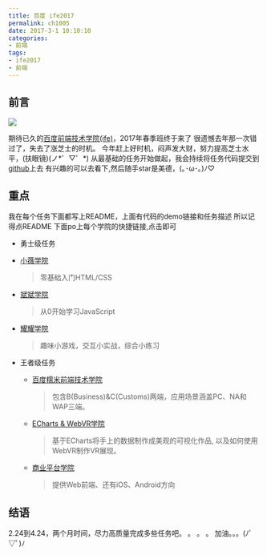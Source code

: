 ```yaml
---
title: 百度 ife2017
permalink: ch1005
date: 2017-3-1 10:10:10
categories:
- 前端
tags:
- ife2017
- 前端
---
```


## 前言

![](http://om2b9s612.bkt.clouddn.com/ife.png)

期待已久的[百度前端技术学院(ife)](http://ife.baidu.com/)，2017年春季班终于来了
很遗憾去年那一次错过了，失去了涨芝士的时机。
今年赶上好时机，闷声发大财，努力提高芝士水平，(扶眼镜)(ノ*゜▽゜*)
从最基础的任务开始做起，我会持续将任务代码提交到[github](https://github.com/cheeseKun)上去
有兴趣的可以去看下,然后随手star是美德，(｡･ω･｡)ﾉ♡

## 重点

我在每个任务下面都写上README，上面有代码的demo链接和任务描述
所以记得点README
下面po上每个学院的快捷链接,点击即可
- 勇士级任务
 - [小薇学院](https://github.com/cheeseKun/baiduIFE2017/tree/master/%E5%B0%8F%E8%96%87%E5%AD%A6%E9%99%A2)
	> 零基础入门HTML/CSS
 - [斌斌学院](https://github.com/cheeseKun/baiduIFE2017/tree/master/%E6%96%8C%E6%96%8C%E5%AD%A6%E9%99%A2)
	> 从0开始学习JavaScript
 - [耀耀学院](https://github.com/cheeseKun/baiduIFE2017/tree/master/%E8%80%80%E8%80%80%E5%AD%A6%E9%99%A2)
	> 趣味小游戏，交互小实战，综合小练习

- 王者级任务
	- [百度糯米前端技术学院](https://github.com/cheeseKun/baiduIFE2017/tree/master/%E7%B3%AF%E7%B1%B3%E5%89%8D%E7%AB%AF%E5%AD%A6%E9%99%A2)
		> 包含B(Business)&C(Customs)两端，应用场景涵盖PC、NA和WAP三端。
	- [ECharts & WebVR学院](https://github.com/cheeseKun/baiduIFE2017/tree/master/ECharts%20%26%20WebVR%E5%AD%A6%E9%99%A2)
		> 基于ECharts将手上的数据制作成美观的可视化作品,
		> 以及如何使用WebVR制作VR展现。
	- [商业平台学院](https://github.com/cheeseKun/baiduIFE2017/tree/master/%E5%95%86%E4%B8%9A%E5%B9%B3%E5%8F%B0%E5%AD%A6%E9%99%A2)
		> 提供Web前端、还有iOS、Android方向

## 结语
2.24到4.24，两个月时间，尽力高质量完成多些任务吧。
。
。
。
加油。。。(ﾉﾟ▽ﾟ)ﾉ